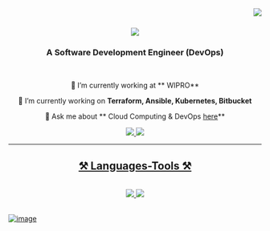 <img align="right" src="https://visitor-badge.laobi.icu/badge?page_id=Rupam200116.Rupam200116" />

<h1 align="center">
    <img src="https://readme-typing-svg.herokuapp.com/?font=Righteous&size=35&center=true&vCenter=true&width=500&height=70&duration=4000&lines=Hi+There!+👋;+I'm+Rupam+Rakshit!;" />
</h1>

<h3 align="center">A Software Development Engineer (DevOps) </h3>

<br/>

<div align="center">
 
 🔭 I’m currently working at ** WIPRO**
 
 🌱 I’m currently working on **Terraform, Ansible, Kubernetes, Bitbucket**

💬 Ask me about ** Cloud Computing & DevOps [here]( https://www.linkedin.com/in/rupamrakshit/)**

 </div>
 
<div align="center"> 
  <a href="rupamrakshit112@gmail.com">
    <img src="https://img.shields.io/badge/Gmail-333333?style=for-the-badge&logo=gmail&logoColor=red" />
  </a>
  <a href="https://www.linkedin.com/in/rupamrakshit/" target="_blank">
    <img src="https://img.shields.io/badge/LinkedIn-0077B5?style=for-the-badge&logo=linkedin&logoColor=white" target="_blank" />
  
</div>

 <hr/>
 
<h2 align="center">⚒️ Languages-Tools ⚒️</h2>
<br/>
<div align="center">
    <img src="https://skillicons.dev/icons?i=bootstrap,html,css,vscode,github,git,Ansible,BitBucket" />
    <img src="https://skillicons.dev/icons?i=python,java,c,docker,mysql,aws,gcp,azure,terraform" />
    
<br>
</div>

<br/>

![image](https://github.com/Rupam200116/Rupam200116/assets/102980397/477d1f4f-5d70-45bb-b9ef-9632325c0e4b)


